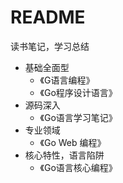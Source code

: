 # README

读书笔记，学习总结

- 基础全面型
  - 《G语言编程》
  - 《Go程序设计语言》
- 源码深入
  - 《Go语言学习笔记》
- 专业领域
  - 《Go Web 编程》
- 核心特性，语言陷阱
  - 《Go语言核心编程》
